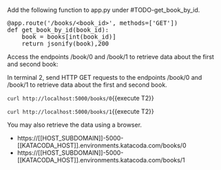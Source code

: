 Add the following function to app.py under #TODO-get_book_by_id.

<pre class="file" data-filename="app.py" data-target="insert" data-marker="#TODO-get_book_by_id">
@app.route('/books/&lt;book_id>', methods=['GET'])
def get_book_by_id(book_id):
    book = books[int(book_id)]
    return jsonify(book),200 
</pre>

Access the endpoints /book/0 and /book/1 to retrieve data about the first and second book:

In terminal 2, send HTTP GET requests to the endpoints /book/0 and /book/1  to retrieve data about the first and second book.

`curl http://localhost:5000/books/0`{{execute T2}}

`curl http://localhost:5000/books/1`{{execute T2}}

You may also retrieve the data using a browser.

* https://[[HOST_SUBDOMAIN]]-5000-[[KATACODA_HOST]].environments.katacoda.com/books/0
* https://[[HOST_SUBDOMAIN]]-5000-[[KATACODA_HOST]].environments.katacoda.com/books/1
